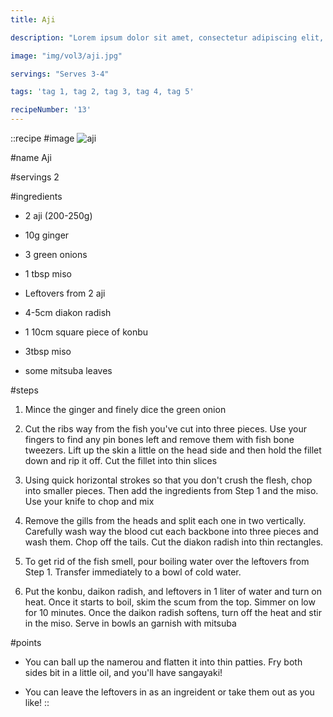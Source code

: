 ```yaml
---
title: Aji

description: "Lorem ipsum dolor sit amet, consectetur adipiscing elit, sed do eiusmod tempor incididunt ut labore et dolore magna aliqua. Tincidunt eget nullam non nisi est sit amet facilisis."

image: "img/vol3/aji.jpg"

servings: "Serves 3-4"

tags: 'tag 1, tag 2, tag 3, tag 4, tag 5'

recipeNumber: '13'
---
```


::recipe
#image
![aji](/img/vol3/aji.jpg)

#name
Aji

#servings
2

#ingredients
- 2 aji (200-250g)
- 10g ginger
- 3 green onions
- 1 tbsp miso

- Leftovers from 2 aji
- 4-5cm diakon radish
- 1 10cm square piece of konbu
- 3tbsp miso
- some mitsuba leaves

    
#steps
1. Mince the ginger and finely dice the green onion

2. Cut the ribs way from the fish you've cut into three pieces. Use your fingers to find any pin bones left and remove them with fish bone tweezers. Lift up the skin a little on the head side and then hold the fillet down and rip it off. Cut the fillet into thin slices

3. Using quick horizontal strokes so that you don't crush the flesh, chop into smaller pieces. Then add the ingredients from Step 1 and the miso. Use your knife to chop and mix


4. Remove the gills from the heads and split each one in two vertically. Carefully wash way the blood cut each backbone into three pieces and wash them. Chop off the tails. Cut the diakon radish into thin rectangles.

5. To get rid of the fish smell, pour boiling water over the leftovers from Step 1. Transfer immediately to a bowl of cold water.

6. Put the konbu, daikon radish, and leftovers in 1 liter of water and turn on heat. Once it starts to boil, skim the scum from the top. Simmer on low for 10 minutes. Once the daikon radish softens, turn off the heat and stir in the miso. Serve in bowls an garnish with mitsuba

#points
- You can ball up the namerou and flatten it into thin patties. Fry both sides  bit in a little oil, and you'll have sangayaki!

- You can leave the leftovers in as an ingreident or take them out as you like!
::